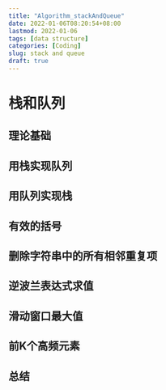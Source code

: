 ```yaml
---
title: "Algorithm_stackAndQueue"
date: 2022-01-06T08:20:54+08:00
lastmod: 2022-01-06
tags: [data structure]
categories: [Coding]
slug: stack and queue
draft: true
---
```

# 栈和队列
## 理论基础
## 用栈实现队列
## 用队列实现栈
## 有效的括号
## 删除字符串中的所有相邻重复项
## 逆波兰表达式求值
## 滑动窗口最大值
## 前K个高频元素
## 总结
